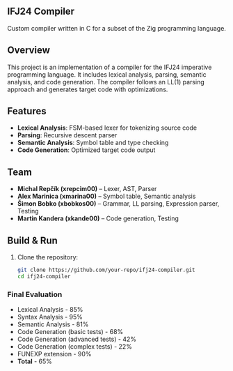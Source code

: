 ## IFJ24 Compiler

Custom compiler written in C for a subset of the Zig programming language.

## Overview
This project is an implementation of a compiler for the IFJ24 imperative programming language. It includes lexical analysis, parsing, semantic analysis, and code generation. The compiler follows an LL(1) parsing approach and generates target code with optimizations.

## Features
- **Lexical Analysis**: FSM-based lexer for tokenizing source code
- **Parsing**: Recursive descent parser
- **Semantic Analysis**: Symbol table and type checking
- **Code Generation**: Optimized target code output

## Team
- **Michal Repčík (xrepcim00)** – Lexer, AST, Parser
- **Alex Marinica (xmarina00)** – Symbol table, Semantic analysis
- **Šimon Bobko (xbobkos00)** – Grammar, LL parsing, Expression parser, Testing
- **Martin Kandera (xkande00)** – Code generation, Testing

## Build & Run
1. Clone the repository:
   ```sh
   git clone https://github.com/your-repo/ifj24-compiler.git
   cd ifj24-compiler
   ```

### Final Evaluation
- Lexical Analysis - 85%
- Syntax Analysis - 95%
- Semantic Analysis - 81%
- Code Generation (basic tests) - 68%
- Code Generation (advanced tests) - 42%
- Code Generation (complex tests) - 22%
- FUNEXP extension - 90%
- __Total__ - 65%
